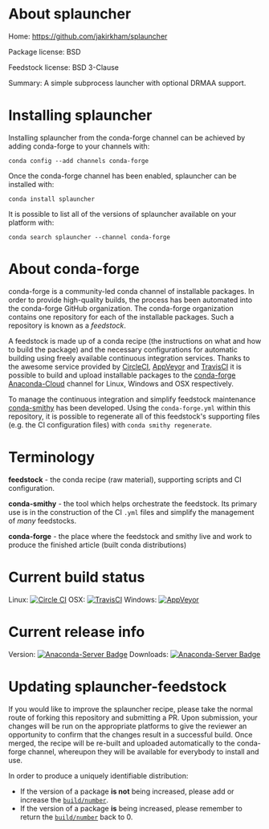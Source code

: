 About splauncher
================

Home: https://github.com/jakirkham/splauncher

Package license: BSD

Feedstock license: BSD 3-Clause

Summary: A simple subprocess launcher with optional DRMAA support.



Installing splauncher
=====================

Installing splauncher from the conda-forge channel can be achieved by adding conda-forge to your channels with:

```
conda config --add channels conda-forge
```

Once the conda-forge channel has been enabled, splauncher can be installed with:

```
conda install splauncher
```

It is possible to list all of the versions of splauncher available on your platform with:

```
conda search splauncher --channel conda-forge
```


About conda-forge
=================

conda-forge is a community-led conda channel of installable packages.
In order to provide high-quality builds, the process has been automated into the
conda-forge GitHub organization. The conda-forge organization contains one repository 
for each of the installable packages. Such a repository is known as a *feedstock*.

A feedstock is made up of a conda recipe (the instructions on what and how to build
the package) and the necessary configurations for automatic building using freely
available continuous integration services. Thanks to the awesome service provided by
[CircleCI](https://circleci.com/), [AppVeyor](http://www.appveyor.com/)
and [TravisCI](https://travis-ci.org/) it is possible to build and upload installable
packages to the [conda-forge](https://anaconda.org/conda-forge)
[Anaconda-Cloud](http://docs.anaconda.org/) channel for Linux, Windows and OSX respectively.

To manage the continuous integration and simplify feedstock maintenance
[conda-smithy](http://github.com/conda-forge/conda-smithy) has been developed.
Using the ``conda-forge.yml`` within this repository, it is possible to regenerate all of
this feedstock's supporting files (e.g. the CI configuration files) with ``conda smithy regenerate``.


Terminology
===========

**feedstock** - the conda recipe (raw material), supporting scripts and CI configuration.

**conda-smithy** - the tool which helps orchestrate the feedstock.
                   Its primary use is in the construction of the CI ``.yml`` files
                   and simplify the management of *many* feedstocks.

**conda-forge** - the place where the feedstock and smithy live and work to
                  produce the finished article (built conda distributions)

Current build status
====================

Linux: [![Circle CI](https://circleci.com/gh/conda-forge/splauncher-feedstock.svg?style=svg)](https://circleci.com/gh/conda-forge/splauncher-feedstock)
OSX: [![TravisCI](https://travis-ci.org/conda-forge/splauncher-feedstock.svg?branch=master)](https://travis-ci.org/conda-forge/splauncher-feedstock) 
Windows: [![AppVeyor](https://ci.appveyor.com/api/projects/status/github/conda-forge/splauncher-feedstock?svg=True)](https://ci.appveyor.com/project/conda-forge/splauncher-feedstock/branch/master)

Current release info
====================
Version: [![Anaconda-Server Badge](https://anaconda.org/conda-forge/splauncher/badges/version.svg)](https://anaconda.org/conda-forge/splauncher)
Downloads: [![Anaconda-Server Badge](https://anaconda.org/conda-forge/splauncher/badges/downloads.svg)](https://anaconda.org/conda-forge/splauncher)


Updating splauncher-feedstock
=============================

If you would like to improve the splauncher recipe, please take the normal
route of forking this repository and submitting a PR. Upon submission, your changes will
be run on the appropriate platforms to give the reviewer an opportunity to confirm that the
changes result in a successful build. Once merged, the recipe will be re-built and uploaded
automatically to the conda-forge channel, whereupon they will be available for everybody to
install and use.

In order to produce a uniquely identifiable distribution:
 * If the version of a package **is not** being increased, please add or increase
   the [``build/number``](http://conda.pydata.org/docs/building/meta-yaml.html#build-number-and-string). 
 * If the version of a package **is** being increased, please remember to return
   the [``build/number``](http://conda.pydata.org/docs/building/meta-yaml.html#build-number-and-string)
   back to 0.

